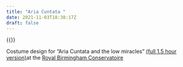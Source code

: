 ```yaml
---
title: "Aria Cuntata "
date: 2021-11-03T18:38:17Z
draft: false
---
```


{{<youtube dpsntu389I8>}}

Costume design for “Aria Cuntata and the low miracles” [(full 1.5 hour version)](https://www.google.com/search?q=%E2%80%9CAria+Cuntata+and+the+low+miracles%E2%80%9D&oq=%E2%80%9CAria+Cuntata+and+the+low+miracles%E2%80%9D&aqs=chrome..69i57j0i22i30j0i390.563j0j7&sourceid=chrome&ie=UTF-8#fpstate=ive&vld=cid:e836cffc,vid:ZIrNYd_XbqU)at the [Royal Birmingham Conservatoire](https://www.bcu.ac.uk/conservatoire)

